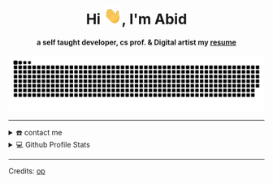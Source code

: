 <div align="center">
<h1 align="center">Hi <img width="35" src="https://github.com/1999AZZAR/1999AZZAR/blob/main/resources/img/waving.gif">, I'm Abid</h1>
  <h4 align="center">a self taught developer, cs prof. & Digital artist my <a href="https://github.com/op10y/" target="_blank">resume</a></h4>
</div>
<div align="center">
  <a href="https://op10y.github.io/profile-card/">
  <img  src="https://github.com/1999AZZAR/1999AZZAR/blob/main/resources/img/grid-snake.svg"
       alt="snake" /></a>
</div>

-----
<details>
  <summary>☎️ contact me</summary>
  <div>
  <samp>
    <h2 align="center">you can reach me by:</h2>
    <p align="center">
      <br/>
     <a href="https://fb.com/abidhussaindar" target="blank"><img align="center"
         src="https://img.shields.io/badge/facebook-4267B2.svg?style=for-the-badge&logo=facebook&logoColor=white"
         alt="opty" height="30"/></a>
      <a href="https://instagram.com/0ptyx" target="blank"><img align="center"
         src="https://img.shields.io/badge/instagram-%23E4405F.svg?style=for-the-badge&logo=Instagram&logoColor=white"
         alt="optyx" height="30"/></a>
     </p>
    <p align="center">
      <a href="mailto:blurnonymous@gmail.com" target="blank"><img align="center"
         src="https://img.shields.io/badge/gmail-EA4335.svg?style=for-the-badge&logo=gmail&logoColor=white"
         alt="blur" height="30"/></a>
      <br>
    </p>
 </samp>
</div>
</details>
  <details> 
  <summary>💻 Github Profile Stats</summary>
  <div>
  <samp>
    <h2 align="center"> Github stats </h2>
      <br/>
    <details open>
  <summary><h3>Languages used by op10y</h3></summary>
            <p align="center">
        <a href="https://github.com/op10y/">
          <img src="https://github-readme-stats.vercel.app/api/top-langs/?username=op10y&langs_count=10&theme=gruvbox&layout=compact&hide_border=true"
          alt="opty :: Top op's Langs " /></a>
      </p>
    
</details>
 <details open>
  <summary><h3>stasistic</h3></summary>
        <p align="center">
          <a href="https://github.com/op10y/">
          <img width="49.5%" src="https://github-readme-stats.vercel.app/api?username=op10y&show_icons=true&theme=gruvbox&hide_border=true" />
          <img width="49.5%" src="https://github-readme-streak-stats.herokuapp.com/?user=op10y&theme=gruvbox&hide_border=true" />
          </a>
       </p>
     <br>
     </samp>
  </div>    
</details>

  -----
Credits: [op](https://op10y.github.io/optyx.com/)
